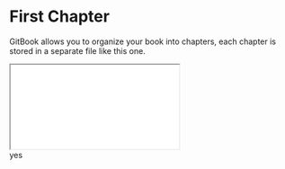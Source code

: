# First Chapter

GitBook allows you to organize your book into chapters, each chapter is stored in a separate file like this one.


<div class="intrinsic-container">
  <iframe src="//www.youtube.com/embed/KMYrIi_Mt8A" allowfullscreen></iframe>
</div>
yes